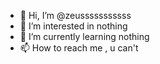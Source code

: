 - 👋 Hi, I’m @zeusssssssssss
- 👀 I’m interested in nothing
- 🌱 I’m currently learning nothing
- 📫 How to reach me , u can't
